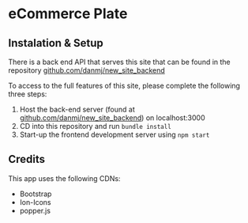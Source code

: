 # eCommerce Plate

## Instalation & Setup

There is a back end API that serves this site that can be found in the repository [github.com/danmj/new_site_backend](https://github.com/danmj/new_site_backend)

To access to the full features of this site, please complete the following three steps:

1. Host the back-end server (found at [github.com/danmj/new_site_backend](https://github.com/danmj/new_site_backend)) on localhost:3000
2. CD into this repository and run ```bundle install```
2. Start-up the frontend development server using ```npm start```
 
## Credits

 This app uses the following CDNs:
  - Bootstrap
  - Ion-Icons
  - popper.js
  
